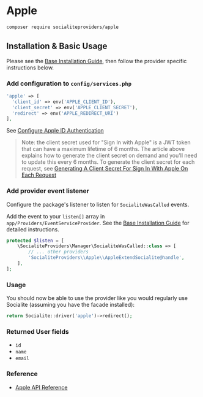 # Apple

```bash
composer require socialiteproviders/apple
```

## Installation & Basic Usage

Please see the [Base Installation Guide](https://socialiteproviders.com/usage/), then follow the provider specific instructions below.

### Add configuration to `config/services.php`

```php
'apple' => [
  'client_id' => env('APPLE_CLIENT_ID'),
  'client_secret' => env('APPLE_CLIENT_SECRET'),
  'redirect' => env('APPLE_REDIRECT_URI')
],
```

See [Configure Apple ID Authentication](https://developer.okta.com/blog/2019/06/04/what-the-heck-is-sign-in-with-apple)

> Note: the client secret used for "Sign In with Apple" is a JWT token that can have a maximum lifetime of 6 months. The article above explains how to generate the client secret on demand and you'll need to update this every 6 months. To generate the client secret for each request, see [Generating A Client Secret For Sign In With Apple On Each Request](https://bannister.me/blog/generating-a-client-secret-for-sign-in-with-apple-on-each-request)

### Add provider event listener

Configure the package's listener to listen for `SocialiteWasCalled` events.

Add the event to your `listen[]` array in `app/Providers/EventServiceProvider`. See the [Base Installation Guide](https://socialiteproviders.com/usage/) for detailed instructions.

```php
protected $listen = [
    \SocialiteProviders\Manager\SocialiteWasCalled::class => [
        // ... other providers
        'SocialiteProviders\\Apple\\AppleExtendSocialite@handle',
    ],
];
```

### Usage

You should now be able to use the provider like you would regularly use Socialite (assuming you have the facade installed):

```php
return Socialite::driver('apple')->redirect();
```

### Returned User fields

- ``id``
- ``name``
- ``email``

### Reference

- [Apple API Reference](https://developer.apple.com/documentation/sign_in_with_apple/sign_in_with_apple_rest_api)

